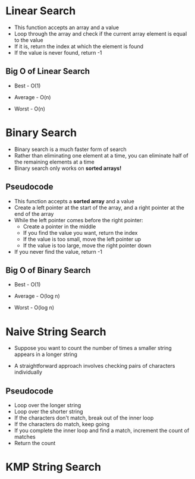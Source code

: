 # Linear Search
* This function accepts an array and a value
* Loop through the array and check if the current array element is equal to the value
* If it is, return the index at which the element is found
* If the value is never found, return -1

## Big O of Linear Search
* Best - O(1)

* Average - O(n)

* Worst - O(n)

# Binary Search
* Binary search is a much faster form of search
* Rather than eliminating one element at a time, you can eliminate half of the remaining elements at a time
* Binary search only works on **sorted arrays!**

## Pseudocode
* This function accepts a **sorted array** and a value
* Create a left pointer at the start of the array, and a right pointer at the end of the array
* While the left pointer comes before the right pointer:
    * Create a pointer in the middle
    * If you find the value you want, return the index
    * If the value is too small, move the left pointer up
    * If the value is too large, move the right pointer down
* If you never find the value, return -1

## Big O of Binary Search
* Best - O(1)

* Average - O(log n)

* Worst - O(log n)

# Naive String Search
* Suppose you want to count the number of times a smaller string appears in a longer string

* A straightforward approach involves checking pairs of characters individually

## Pseudocode
* Loop over the longer string
* Loop over the shorter string
* If the characters don't match, break out of the inner loop
* If the characters do match, keep going
* If you complete the inner loop and find a match, increment the count of matches
* Return the count

# KMP String Search